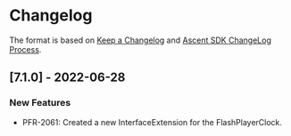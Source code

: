 # Changelog

The format is based on [Keep a Changelog](http://keepachangelog.com/en/1.0.0/) and [Ascent SDK ChangeLog Process](https://igt-developer-docs.atlassian.net/wiki/spaces/AS/pages/81161431/Ascent+SDK+ChangeLog+Process).

## [7.1.0] - 2022-06-28

### New Features

- PFR-2061: Created a new InterfaceExtension for the FlashPlayerClock.
